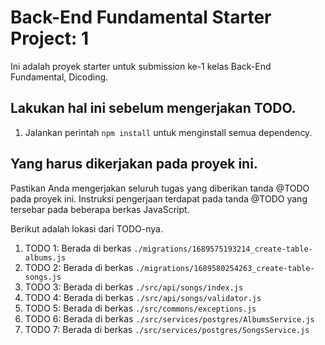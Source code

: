 # Back-End Fundamental Starter Project: 1
Ini adalah proyek starter untuk submission ke-1 kelas Back-End Fundamental, Dicoding.

## Lakukan hal ini sebelum mengerjakan TODO.
1. Jalankan perintah `npm install` untuk menginstall semua dependency.

## Yang harus dikerjakan pada proyek ini.
Pastikan Anda mengerjakan seluruh tugas yang diberikan tanda @TODO pada proyek ini. Instruksi pengerjaan terdapat pada tanda @TODO yang tersebar pada beberapa berkas JavaScript.


Berikut adalah lokasi dari TODO-nya.

1. TODO 1: Berada di berkas `./migrations/1689575193214_create-table-albums.js`
2. TODO 2: Berada di berkas `./migrations/1689580254263_create-table-songs.js`
3. TODO 3: Berada di berkas `./src/api/songs/index.js`
4. TODO 4: Berada di berkas `./src/api/songs/validator.js`
5. TODO 5: Berada di berkas `./src/commons/exceptions.js`
6. TODO 6: Berada di berkas `./src/services/postgres/AlbumsService.js`
7. TODO 7: Berada di berkas `./src/services/postgres/SongsService.js`
